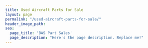 ```yaml
---
title: Used Aircraft Parts for Sale
layout: page
permalink: "/used-aircraft-parts-for-sale/"
header_image_path:
seo:
  page_title: 'BAS Part Sales'
  page_description: "Here's the page description. Replace me!"
---
```

